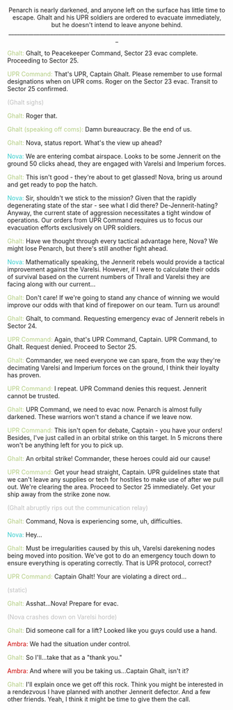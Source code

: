 <p align="center">Penarch is nearly darkened, and anyone left on the surface has little time to escape.
Ghalt and his UPR soldiers are ordered to evacuate immediately, but he doesn't intend to leave anyone behind.
_______________________________________________________________________________</p>

<font color="#B2CC80">Ghalt:</font> Ghalt, to Peacekeeper Command, Sector 23 evac complete. Proceeding to Sector 25.

<font color="#B2CC80">UPR Command:</font> That's UPR, Captain Ghalt. Please remember to use formal designations when on UPR coms. Roger on the Sector 23 evac. Transit to Sector 25 confirmed.

<font color='#BFBFBF'>(Ghalt sighs)</font>

<font color="#B2CC80">Ghalt:</font> Roger that.

<font color="#B2CC80">Ghalt (speaking off coms):</font> Damn bureaucracy. Be the end of us.

<font color="#B2CC80">Ghalt:</font> Nova, status report. What's the view up ahead?

<font color='#33CCCC'>Nova:</font> We are entering combat airspace. Looks to be some Jennerit on the ground 50 clicks ahead, they are engaged with Varelsi and Imperium forces.

<font color="#B2CC80">Ghalt:</font> This isn't good - they're about to get glassed! Nova, bring us around and get ready to pop the hatch.

<font color='#33CCCC'>Nova:</font> Sir, shouldn't we stick to the mission? Given that the rapidly degenerating state of the star - see what I did there? De-Jennerit-hating? Anyway, the current state of aggression necessitates a tight window of operations. Our orders from UPR Command requires us to focus our evacuation efforts exclusively on UPR soldiers.

<font color="#B2CC80">Ghalt:</font> Have we thought through every tactical advantage here, Nova? We might lose Penarch, but there's still another fight ahead.

<font color='#33CCCC'>Nova:</font> Mathematically speaking, the Jennerit rebels would provide a tactical improvement against the Varelsi. However, if I were to calculate their odds of survival based on the current numbers of Thrall and Varelsi they are facing along with our current...

<font color="#B2CC80">Ghalt:</font> Don't care! If we're going to stand any chance of winning we would improve our odds with that kind of firepower on our team. Turn us around!

<font color="#B2CC80">Ghalt:</font> Ghalt, to command. Requesting emergency evac of Jennerit rebels in Sector 24.

<font color="#B2CC80">UPR Command:</font> Again, that's UPR Command, Captain. UPR Command, to Ghalt. Request denied. Proceed to Sector 25.

<font color="#B2CC80">Ghalt:</font> Commander, we need everyone we can spare, from the way they're decimating Varelsi and Imperium forces on the ground, I think their loyalty has proven.

<font color="#B2CC80">UPR Command:</font> I repeat. UPR Command denies this request. Jennerit cannot be trusted.

<font color="#B2CC80">Ghalt:</font> UPR Command, we need to evac now. Penarch is almost fully darkened. These warriors won't stand a chance if we leave now.

<font color="#B2CC80">UPR Command:</font> This isn't open for debate, Captain - you have your orders! Besides, I've just called in an orbital strike on this target. In 5 microns there won't be anything left for you to pick up.

<font color="#B2CC80">Ghalt:</font> An orbital strike! Commander, these heroes could aid our cause!

<font color="#B2CC80">UPR Command:</font> Get your head straight, Captain. UPR guidelines state that we can't leave any supplies or tech for hostiles to make use of after we pull out. We're clearing the area. Proceed to Sector 25 immediately. Get your ship away from the strike zone now.

<font color='#BFBFBF'>(Ghalt abruptly rips out the communication relay)</font>

<font color="#B2CC80">Ghalt:</font> Command, Nova is experiencing some, uh, difficulties.

<font color='#33CCCC'>Nova:</font> Hey...

<font color="#B2CC80">Ghalt:</font> Must be irregularities caused by this uh, Varelsi darekening nodes being moved into position. We've got to do an emergency touch down to ensure everything is operating correctly. That is UPR protocol, correct?

<font color="#B2CC80">UPR Command:</font> Captain Ghalt! Your are violating a direct ord...

<font color='#BFBFBF'>(static)</font>

<font color="#B2CC80">Ghalt:</font> Asshat...Nova! Prepare for evac.

<font color='#BFBFBF'>(Nova crashes down on Varelsi horde)</font>

<font color="#B2CC80">Ghalt:</font> Did someone call for a lift? Looked like you guys could use a hand.

<font color="#CC0000">Ambra:</font> We had the situation under control.

<font color="#B2CC80">Ghalt:</font> So I'll...take that as a "thank you."

<font color="#CC0000">Ambra:</font> And where will you be taking us...Captain Ghalt, isn't it?

<font color="#B2CC80">Ghalt:</font> I'll explain once we get off this rock. Think you might be interested in a rendezvous I have planned with another Jennerit defector. And a few other friends. Yeah, I think it might be time to give them the call.